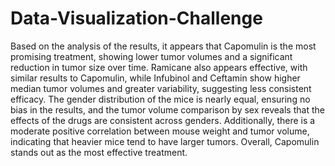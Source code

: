 # Data-Visualization-Challenge
Based on the analysis of the results, it appears that Capomulin is the most promising treatment, showing lower tumor volumes and a significant reduction in tumor size over time. Ramicane also appears effective, with similar results to Capomulin, while Infubinol and Ceftamin show higher median tumor volumes and greater variability, suggesting less consistent efficacy. The gender distribution of the mice is nearly equal, ensuring no bias in the results, and the tumor volume comparison by sex reveals that the effects of the drugs are consistent across genders. Additionally, there is a moderate positive correlation between mouse weight and tumor volume, indicating that heavier mice tend to have larger tumors. Overall, Capomulin stands out as the most effective treatment.
